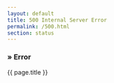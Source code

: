 ```yaml
---
layout: default
title: 500 Internal Server Error
permalink: /500.html
section: status
---
```


<section>
	<article>
		<h1><span>&raquo;</span> Error</h1>
		<p>{{ page.title }}</p>
	</article>
</section>
